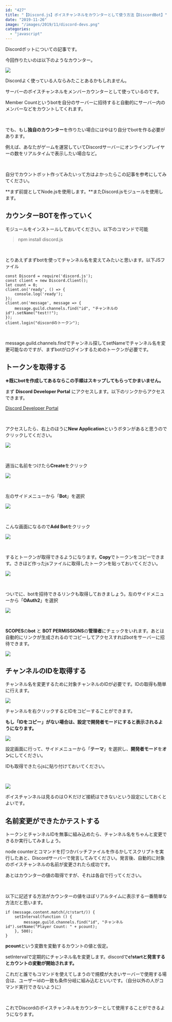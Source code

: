 ```yaml
---
id: "427"
title: "【Discord.js】ボイスチャンネルをカウンターとして使う方法【DiscordBot】"
date: "2019-11-26"
image: "/images/2019/11/discord-devs.png"
categories: 
  - "javascript"
---
```


Discordボットについての記事です。

今回作りたいのは以下のようなカウンター。

![](/images/2019/11/discord-serverstatus.png)

Discordよく使っている人ならみたことあるかもしれません。

サーバーのボイスチャンネルをメンバーカウンターとして使っているのです。

Member Countというbotを自分のサーバーに招待すると自動的にサーバー内のメンバーなどをカウントしてくれます。

 

でも、もし**独自のカウンター**を作りたい場合にはやはり自分でbotを作る必要があります。

例えば、あなたがゲームを運営していてDiscordサーバーにオンラインプレイヤーの数をリアルタイムで表示したい場合など。

 

自分でカウントボット作ってみたいって方はよかったらこの記事を参考にしてみてください。

**まず前提としてNode.jsを使用します。**またDiscord.jsモジュールを使用します。

## カウンターBOTを作っていく

モジュールをインストールしておいてください。以下のコマンドで可能

> npm install discord.js

 

とりあえずまずbotを使ってチャンネル名を変えてみたいと思います。以下JSファイル

```
const Discord = require('discord.js');
const client = new Discord.Client();
let count = 0;
client.on('ready', () => {
    console.log('ready');
});
client.on('message', message => {
    message.guild.channels.find("id", "チャンネルのid").setName("test!!");
});
client.login("discordのトークン");
```

 

message.guild.channels.findでチャンネル探してsetNameでチャンネル名を変更可能なのですが、まずbotがログインするためのトークンが必要です。

## トークンを取得する

**※既にbotを作成してあるならこの手順はスキップしてもらってかまいません。**

まず **Discord Developer Portal** にアクセスします。以下のリンクからアクセスできます。

[Discord Developer Portal](https://discordapp.com/developers/applications/me)

 

アクセスしたら、右上のほうに**New Application**というボタンがあると思うのでクリックしてください。

![](/images/2019/11/discord-newApp.png)

 

適当に名前をつけたら**Create**をクリック

![](/images/2019/11/discord-createApp.png)

 

左のサイドメニューから「**Bot**」を選択

![](/images/2019/11/discord-BotTab.png)

 

こんな画面になるので**Add Bot**をクリック

![](/images/2019/11/discord-buildBot.png)

 

するとトークンが取得できるようになります。**Copy**でトークンをコピーできます。さきほど作ったjsファイルに取得したトークンを貼っておいてください。

![](/images/2019/11/discord-token.png)

 

ついでに、botを招待できるリンクも取得しておきましょう。左のサイドメニューから「**OAuth2**」を選択

![](/images/2019/11/discord-oauth.png)

 

**SCOPES**の**bot** と **BOT PERMISSIONS**の**管理者**にチェックをいれます。あとは自動的にリンクが生成されるのでコピーしてアクセスすればbotをサーバーに招待できます。

![](/images/2019/11/discord-botPerm.png)

## チャンネルのIDを取得する

チャンネル名を変更するために対象チャンネルのIDが必要です。IDの取得も簡単に行えます。

![](/images/2019/11/discord-copyID.png)

チャンネルを右クリックするとIDをコピーすることができます。

**もし「IDをコピー」がない場合は、設定で開発者モードにすると表示されるようになります。**

![](/images/2019/11/discord-devMode.png)

設定画面に行って、サイドメニューから「**テーマ**」を選択し、**開発者モード**を**オン**にしてください。

IDも取得できたらjsに貼り付けておいてください。

 

![](/images/2019/11/discord-voicechPerm.png)

ボイスチャンネルは見るのはＯＫだけど接続はできないという設定にしておくとよいです。

## 名前変更ができたかテストする

トークンとチャンネルIDを無事に組み込めたら、チャンネル名をちゃんと変更できるか実行してみましょう。

node counterとコマンドを打つかバッチファイルを作るかしてスクリプトを実行したあと、Discordサーバーで発言してみてください。発言後、自動的に対象のボイスチャンネルの名前が変更されたら成功です。

あとはカウンターの値の取得ですが、それは各自で行ってください。

 

以下に記述する方法がカウンターの値をほぼリアルタイムに表示する一番簡単な方法だと思います。

```
if (message.content.match(/c!start/)) {
    setInterval(function () {
        message.guild.channels.find("id", "チャンネルid").setName("Player Count: " + pcount);
    }, 500);
}
```

**pcount**という変数を変動するカウントの値と仮定。

setIntervalで定期的にチャンネル名を変更します。discordで**c!startと発言するとカウントの変動が開始されます。**

これだと誰でもコマンドを使えてしまうので規模が大きいサーバーで使用する場合は、ユーザーidの一致も条件分岐に組み込むといいです。（自分以外の人がコマンド実行できないように）

 

これでDiscordのボイスチャンネルをカウンターとして使用することができるようになります。
